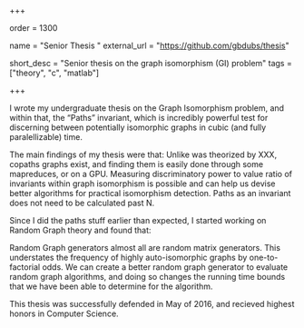 +++

order = 1300

name = "Senior Thesis "
external_url = "https://github.com/gbdubs/thesis"

short_desc = "Senior thesis on the graph isomorphism (GI) problem"
tags = ["theory", "c", "matlab"]

+++

I wrote my undergraduate thesis on the Graph Isomorphism problem, and within that, the “Paths” invariant, which is incredibly powerful test for discerning between potentially isomorphic graphs in cubic (and fully paralellizable) time. 

The main findings of my thesis were that:
Unlike was theorized by XXX, copaths graphs exist, and finding them is easily done through some mapreduces, or on a GPU.
Measuring discriminatory power to value ratio of invariants within graph isomorphism is possible and can help us devise better algorithms for practical isomorphism detection. 
Paths as an invariant does not need to be calculated past N.

Since I did the paths stuff earlier than expected, I started working on Random Graph theory and found that:

Random Graph generators almost all are random matrix generators. This understates the frequency of highly auto-isomorphic graphs by one-to-factorial odds. 
We can create a better random graph generator to evaluate random graph algorithms, and doing so changes the running time bounds that we have been able to determine for the algorithm.

This thesis was successfully defended in May of 2016, and recieved highest honors in Computer Science.


